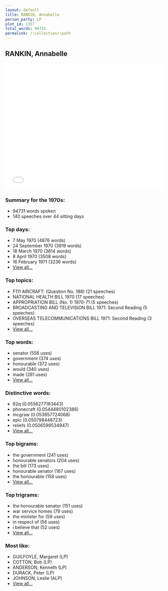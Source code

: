 ```yaml
---
layout: default
title: RANKIN, Annabelle
person_party: LP
plot_id: 1357
total_words: 94731
permalink: /:collection/:path
---
```


## RANKIN, Annabelle

<iframe width="100%" height="400" frameborder="0" scrolling="no" src="//plot.ly/~wragge/1357.embed"></iframe>


### Summary for the 1970s:

* 94731 words spoken
* 140 speeches over 44 sitting days


### Top days:

* 7 May 1970 (4876 words)
* 24 September 1970 (3919 words)
* 18 March 1970 (3614 words)
* 8 April 1970 (3508 words)
* 16 February 1971 (3236 words)
* [View all...](days/)


### Top topics:

* F111 AIRCRAFT: (Question No. 188) (21 speeches)
* NATIONAL HEALTH BILL 1970 (17 speeches)
* APPROPRIATION BILL (No. 1) 1970-71 (5 speeches)
* BROADCASTING AND TELEVISION BILL 1971: Second Reading (5 speeches)
* OVERSEAS TELECOMMUNICATIONS BILL 1971: Second Reading (3 speeches)
* [View all...](topics/)


### Top words:

* senator (558 uses)
* government (374 uses)
* honourable (372 uses)
* would (340 uses)
* made (281 uses)
* [View all...](words/)


### Distinctive words:

* 82q (0.0556277183443)
* phonecraft (0.0544480102386)
* mcgraw (0.053957724068)
* epic (0.050798448723)
* reliefs (0.0506599534947)
* [View all...](sig_words/)


### Top bigrams:

* the government (241 uses)
* honourable senators (204 uses)
* the bill (173 uses)
* honourable senator (167 uses)
* the honourable (158 uses)
* [View all...](bigrams/)


### Top trigrams:

* the honourable senator (151 uses)
* war service homes (79 uses)
* the minister for (59 uses)
* in respect of (56 uses)
* i believe that (52 uses)
* [View all...](trigrams/)


### Most like:

* GUILFOYLE, Margaret (LP)
* COTTON, Bob (LP)
* ANDERSON, Kenneth (LP)
* DURACK, Peter (LP)
* JOHNSON, Leslie (ALP)
* [View all...](similarities/)
